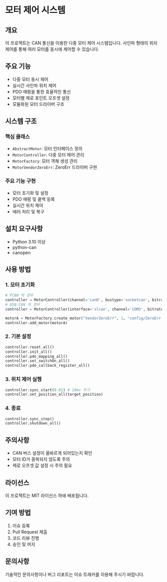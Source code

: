 # 모터 제어 시스템

## 개요
이 프로젝트는 CAN 통신을 이용한 다중 모터 제어 시스템입니다. 사인파 형태의 위치 제어를 통해 여러 모터를 동시에 제어할 수 있습니다.

## 주요 기능
- 다중 모터 동시 제어
- 실시간 사인파 위치 제어
- PDO 매핑을 통한 효율적인 통신
- 모터별 제로 포인트 오프셋 설정
- 모듈화된 모터 드라이버 구조

## 시스템 구조

### 핵심 클래스
- `AbstractMotor`: 모터 인터페이스 정의
- `MotorController`: 다중 모터 제어 관리
- `MotorFactory`: 모터 객체 생성 관리
- `MotorVendorZeroErr`: ZeroErr 드라이버 구현

### 주요 기능 구현
- 모터 초기화 및 설정
- PDO 매핑 및 콜백 등록
- 실시간 위치 제어
- 에러 처리 및 복구

## 설치 요구사항
- Python 3.10 이상
- python-can
- canopen

## 사용 방법

### 1. 모터 초기화
```python
# PCAN 의 경우
controller = MotorController(channel='can0', bustype='socketcan', bitrate=1000000)
# USB-CAN 의 경우
controller = MotorController(interface='slcan', channel='COM3', bitrate=1000000)

motorA = MotorFactory.create_motor("VendorZeroErr", 1, "config/ZeroErr Driver_V1.5.eds", zero_offset=84303)
controller.add_motor(motorA)
```

### 2. 기본 설정
```python
controller.reset_all()
controller.init_all()
controller.pdo_mapping_all()
controller.set_switchOn_all()
controller.pdo_callback_register_all()
```


### 3. 위치 제어 실행
```python
controller.sync_start(0.01) # 10ms 주기
controller.set_position_all(target_position)
```

### 4. 종료
```python
controller.sync_stop()
controller.shutdown_all()
```

## 주의사항
- CAN 버스 설정이 올바르게 되어있는지 확인
- 모터 ID가 중복되지 않도록 주의
- 제로 오프셋 값 설정 시 주의 필요

## 라이선스
이 프로젝트는 MIT 라이선스 하에 배포됩니다.

## 기여 방법
1. 이슈 등록
2. Pull Request 제출
3. 코드 리뷰 진행
4. 승인 및 머지

## 문의사항
기술적인 문의사항이나 버그 리포트는 이슈 트래커를 이용해 주시기 바랍니다.